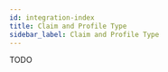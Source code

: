 ```yaml
---
id: integration-index
title: Claim and Profile Type
sidebar_label: Claim and Profile Type
---
```

TODO